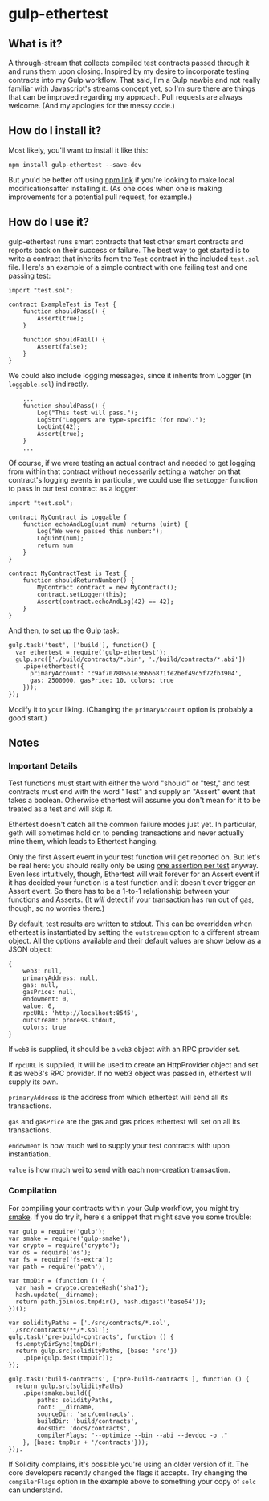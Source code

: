 # gulp-ethertest

## What is it?
A through-stream that collects compiled test contracts passed through it and runs them upon closing. Inspired by my desire to incorporate testing contracts into my Gulp workflow. That said, I'm a Gulp newbie and not really familiar with Javascript's streams concept yet, so I'm sure there are things that can be improved regarding my approach. Pull requests are always welcome. (And my apologies for the messy code.)

## How do I install it?

Most likely, you'll want to install it like this:

```
npm install gulp-ethertest --save-dev
```

But you'd be better off using [npm link](https://60devs.com/simple-way-to-manage-local-node-module-using-npm-link.html) if you're looking to make local modificationsafter installing it. (As one does when one is making improvements for a potential pull request, for example.)

## How do I use it?

gulp-ethertest runs smart contracts that test other smart contracts and reports back on their success or failure. The best way to get started is to write a contract that inherits from the `Test` contract in the included `test.sol` file. Here's an example of a simple contract with one failing test and one passing test:

```
import "test.sol";

contract ExampleTest is Test {
    function shouldPass() {
        Assert(true);
    }

    function shouldFail() {
        Assert(false);
    }
}
```

We could also include logging messages, since it inherits from Logger (in `loggable.sol`) indirectly.

```
    ...
    function shouldPass() {
        Log("This test will pass.");
        LogStr("Loggers are type-specific (for now).");
        LogUint(42);
        Assert(true);
    }
    ...
```

Of course, if we were testing an actual contract and needed to get logging from within that contract without necessarily setting a watcher on that contract's logging events in particular, we could use the `setLogger` function to pass in our test contract as a logger:

```
import "test.sol";

contract MyContract is Loggable {
    function echoAndLog(uint num) returns (uint) {
        Log("We were passed this number:");
        LogUint(num);
        return num
    }
}

contract MyContractTest is Test {
    function shouldReturnNumber() {
        MyContract contract = new MyContract();
        contract.setLogger(this);
        Assert(contract.echoAndLog(42) == 42);
    }
}

```

And then, to set up the Gulp task:

```
gulp.task('test', ['build'], function() {
  var ethertest = require('gulp-ethertest');
  gulp.src(['./build/contracts/*.bin', './build/contracts/*.abi'])
    .pipe(ethertest({
      primaryAccount: 'c9af70780561e36666871fe2bef49c5f72fb3904',
      gas: 2500000, gasPrice: 10, colors: true
    }));
});
```

Modify it to your liking. (Changing the `primaryAccount` option is probably a good start.)

## Notes

### Important Details

Test functions must start with either the word "should" or "test," and test contracts must end with the word "Test" and supply an "Assert" event that takes a boolean. Otherwise ethertest will assume you don't mean for it to be treated as a test and will skip it.

Ethertest doesn't catch all the common failure modes just yet. In particular, geth will sometimes hold on to pending transactions and never actually mine them, which leads to Ethertest hanging.

Only the first Assert event in your test function will get reported on. But let's be real here: you should really only be using [one assertion per test](http://www.artima.com/weblogs/viewpost.jsp?thread=35578) anyway. Even less intuitively, though, Ethertest will wait forever for an Assert event if it has decided your function is a test function and it doesn't ever trigger an Assert event. So there has to be a 1-to-1 relationship between your functions and Asserts. (It *will* detect if your transaction has run out of gas, though, so no worries there.)

By default, test results are written to stdout. This can be overridden when ethertest is instantiated by setting the `outstream` option to a different stream object. All the options available and their default values are show below as a JSON object:

```
{
    web3: null,
    primaryAddress: null,
    gas: null,
    gasPrice: null,
    endowment: 0,
    value: 0,
    rpcURL: 'http://localhost:8545',
    outstream: process.stdout,
    colors: true
}
```

If `web3` is supplied, it should be a `web3` object with an RPC provider set.

If `rpcURL` is supplied, it will be used to create an HttpProvider object and set it as web3's RPC provider. If no web3 object was passed in, ethertest will supply its own.

`primaryAddress` is the address from which ethertest will send all its transactions.

`gas` and `gasPrice` are the gas and gas prices ethertest will set on all its transactions.

`endowment` is how much wei to supply your test contracts with upon instantiation.

`value` is how much wei to send with each non-creation transaction.


### Compilation

For compiling your contracts within your Gulp workflow, you might try [smake](https://github.com/androlo/gulp-smake). If you do try it, here's a snippet that might save you some trouble:

```
var gulp = require('gulp');
var smake = require('gulp-smake');
var crypto = require('crypto');
var os = require('os');
var fs = require('fs-extra');
var path = require('path');

var tmpDir = (function () {
  var hash = crypto.createHash('sha1');
  hash.update(__dirname);
  return path.join(os.tmpdir(), hash.digest('base64'));
})();

var solidityPaths = ['./src/contracts/*.sol', './src/contracts/**/*.sol'];
gulp.task('pre-build-contracts', function () {
  fs.emptyDirSync(tmpDir);
  return gulp.src(solidityPaths, {base: 'src'})
    .pipe(gulp.dest(tmpDir));
});

gulp.task('build-contracts', ['pre-build-contracts'], function () {
  return gulp.src(solidityPaths)
    .pipe(smake.build({
        paths: solidityPaths,
        root: __dirname, 
        sourceDir: 'src/contracts',
        buildDir: 'build/contracts',
        docsDir: 'docs/contracts',
        compilerFlags: "--optimize --bin --abi --devdoc -o ."
    }, {base: tmpDir + '/contracts'}));
});.
``` 

If Solidity complains, it's possible you're using an older version of it. The core developers recently changed the flags it accepts. Try changing the `compilerFlags` option in the example above to something your copy of `solc` can understand.
